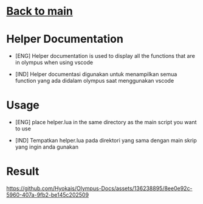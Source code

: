 # [Back to main](../README.md)

# Helper Documentation
* [ENG]
Helper documentation is used to display all the functions that are in olympus when using vscode

* [IND]
Helper documentasi digunakan untuk menampilkan semua function yang ada didalam olympus saat menggunakan vscode

# Usage
* [ENG]
place helper.lua in the same directory as the main script you want to use

* [IND]
Tempatkan helper.lua pada direktori yang sama dengan main skrip yang ingin anda gunakan

# Result
https://github.com/Hyokais/Olympus-Docs/assets/136238895/8ee0e92c-5960-407a-9fb2-be145c202509

